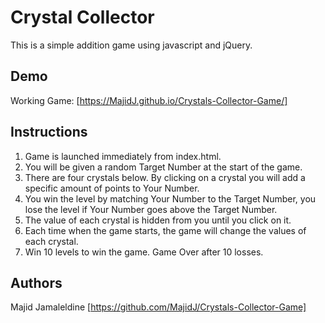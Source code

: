 # Crystal Collector
This is a simple addition game using javascript and jQuery.

## Demo
Working Game: [https://MajidJ.github.io/Crystals-Collector-Game/]

## Instructions
1. Game is launched immediately from index.html. 
2. You will be given a random Target Number at the start of the game.
3. There are four crystals below. By clicking on a crystal you will add a specific amount of points to Your Number.
4. You win the level by matching Your Number to the Target Number, you lose the level if Your Number goes above the Target Number.
5. The value of each crystal is hidden from you until you click on it.
6. Each time when the game starts, the game will change the values of each crystal.
7. Win 10 levels to win the game. Game Over after 10 losses.


## Authors
Majid Jamaleldine [https://github.com/MajidJ/Crystals-Collector-Game] 

